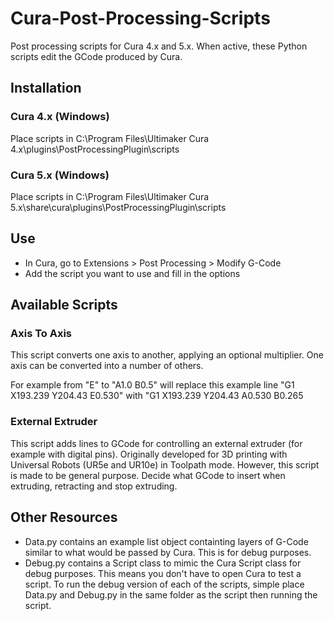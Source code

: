 # Cura-Post-Processing-Scripts

Post processing scripts for Cura 4.x and 5.x. When active, these Python scripts edit the GCode produced by Cura.


## Installation

### Cura 4.x (Windows)

Place scripts in C:\Program Files\Ultimaker Cura 4.x\plugins\PostProcessingPlugin\scripts

### Cura 5.x (Windows)

Place scripts in C:\Program Files\Ultimaker Cura 5.x\share\cura\plugins\PostProcessingPlugin\scripts


## Use

- In Cura, go to Extensions > Post Processing > Modify G-Code
- Add the script you want to use and fill in the options


## Available Scripts

### Axis To Axis

This script converts one axis to another, applying an optional multiplier. One axis can be converted into a number of others.

For example from "E" to "A1.0 B0.5" will replace this example line "G1 X193.239 Y204.43 E0.530" with "G1 X193.239 Y204.43 A0.530 B0.265

### External Extruder

This script adds lines to GCode for controlling an external extruder (for example with digital pins). Originally developed for 3D printing with Universal Robots (UR5e and UR10e) in Toolpath mode. However, this script is made to be general purpose. Decide what GCode to insert when extruding, retracting and stop extruding.


## Other Resources

- Data.py contains an example list object containting layers of G-Code similar to what would be passed by Cura. This is for debug purposes.
- Debug.py contains a Script class to mimic the Cura Script class for debug purposes. This means you don't have to open Cura to test a script. To run the debug version of each of the scripts, simple place Data.py and Debug.py in the same folder as the script then running the script.
